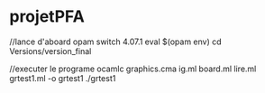 # projetPFA
//lance d'aboard
opam switch 4.07.1
eval $(opam env)
cd Versions/version_final

//executer le programe
ocamlc graphics.cma ig.ml board.ml lire.ml grtest1.ml -o grtest1
./grtest1
